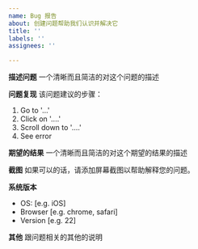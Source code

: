 ```yaml
---
name: Bug 报告
about: 创建问题帮助我们认识并解决它
title: ''
labels: ''
assignees: ''

---
```


**描述问题**
一个清晰而且简洁的对这个问题的描述

**问题复现**
该问题建议的步骤：
1. Go to '...'
2. Click on '....'
3. Scroll down to '....'
4. See error

**期望的结果**
一个清晰而且简洁的对这个期望的结果的描述

**截图**
如果可以的话，请添加屏幕截图以帮助解释您的问题。

**系统版本**
 - OS: [e.g. iOS]
 - Browser [e.g. chrome, safari]
 - Version [e.g. 22]

**其他**
跟问题相关的其他的说明
